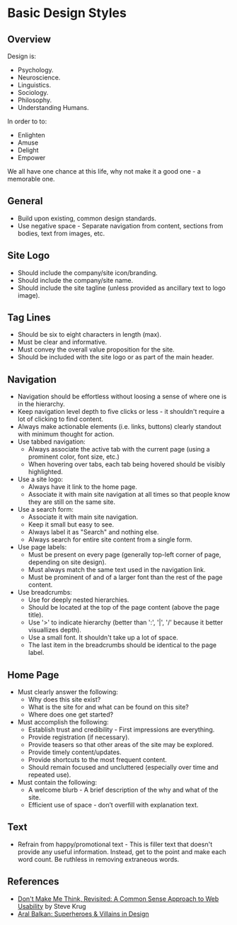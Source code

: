 # Basic Design Styles

## Overview

Design is:

- Psychology.
- Neuroscience.
- Linguistics.
- Sociology.
- Philosophy.
- Understanding Humans.

In order to to:

- Enlighten
- Amuse
- Delight
- Empower

We all have one chance at this life, why not make it a good one - a memorable one.

## General

- Build upon existing, common design standards.
- Use negative space - Separate navigation from content, sections from bodies, text from images,
  etc.

## Site Logo

- Should include the company/site icon/branding.
- Should include the company/site name.
- Should include the site tagline (unless provided as ancillary text to logo image).

## Tag Lines

- Should be six to eight characters in length (max).
- Must be clear and informative.
- Must convey the overall value proposition for the site.
- Should be included with the site logo or as part of the main header.

## Navigation

- Navigation should be effortless without loosing a sense of where one is in the hierarchy.
- Keep navigation level depth to five clicks or less - it shouldn't require a lot of clicking to
  find content.
- Always make actionable elements (i.e. links, buttons) clearly standout with minimum thought for
  action.
- Use tabbed navigation:
  - Always associate the active tab with the current page (using a prominent color, font size, etc.)
  - When hovering over tabs, each tab being hovered should be visibly highlighted.
- Use a site logo:
  - Always have it link to the home page.
  - Associate it with main site navigation at all times so that people know they are still on the
    same site.
- Use a search form:
  - Associate it with main site navigation.
  - Keep it small but easy to see.
  - Always label it as "Search" and nothing else.
  - Always search for entire site content from a single form.
- Use page labels:
  - Must be present on every page (generally top-left corner of page, depending on site design).
  - Must always match the same text used in the navigation link.
  - Must be prominent of and of a larger font than the rest of the page content.
- Use breadcrumbs:
  - Use for deeply nested hierarchies.
  - Should be located at the top of the page content (above the page title).
  - Use '>' to indicate hierarchy (better than ':', '|', '/' because it better visuallizes depth).
  - Use a small font. It shouldn't take up a lot of space.
  - The last item in the breadcrumbs should be identical to the page label.

## Home Page

- Must clearly answer the following:
  - Why does this site exist?
  - What is the site for and what can be found on this site?
  - Where does one get started?
- Must accomplish the following:
  - Establish trust and credibility - First impressions are everything.
  - Provide registration (if necessary).
  - Provide teasers so that other areas of the site may be explored.
  - Provide timely content/updates.
  - Provide shortcuts to the most frequent content.
  - Should remain focused and uncluttered (especially over time and repeated use).
- Must contain the following:
  - A welcome blurb - A brief description of the why and what of the site.
  - Efficient use of space - don’t overfill with explanation text.

## Text

- Refrain from happy/promotional text - This is filler text that doesn't provide any useful
  information. Instead, get to the point and make each word count. Be ruthless in removing
  extraneous words.

## References

- [Don't Make Me Think, Revisited: A Common Sense Approach to Web Usability](http://www.sensible.com/dmmt.html) by Steve Krug
- [Aral Balkan: Superheroes & Villains in Design](http://vimeo.com/70030549)

